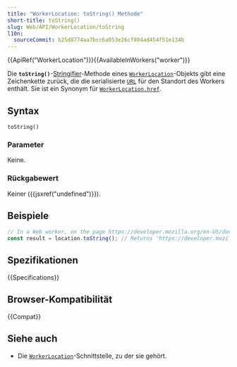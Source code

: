 ```yaml
---
title: "WorkerLocation: toString() Methode"
short-title: toString()
slug: Web/API/WorkerLocation/toString
l10n:
  sourceCommit: b25d8774aa7bcc6a053e26cf804ad454f51e134b
---
```


{{ApiRef("WorkerLocation")}}{{AvailableInWorkers("worker")}}

Die **`toString()`**-[Stringifier](/de/docs/Glossary/stringifier)-Methode eines [`WorkerLocation`](/de/docs/Web/API/WorkerLocation)-Objekts gibt eine Zeichenkette zurück, die die serialisierte [`URL`](/de/docs/Web/API/URL) für den Standort des Workers enthält. Sie ist ein Synonym für [`WorkerLocation.href`](/de/docs/Web/API/WorkerLocation/href).

## Syntax

```js-nolint
toString()
```

### Parameter

Keine.

### Rückgabewert

Keiner ({{jsxref("undefined")}}).

## Beispiele

```js
// In a Web worker, on the page https://developer.mozilla.org/en-US/docs/Web
const result = location.toString(); // Returns 'https://developer.mozilla.org/en-US/docs/Web'
```

## Spezifikationen

{{Specifications}}

## Browser-Kompatibilität

{{Compat}}

## Siehe auch

- Die [`WorkerLocation`](/de/docs/Web/API/WorkerLocation)-Schnittstelle, zu der sie gehört.
